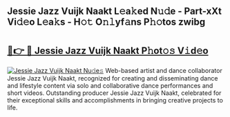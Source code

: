 ## Jessie Jazz Vuijk Naakt L𝚎a𝚔ed N𝚞𝚍e - Part-xXt Vi𝚍𝚎o L𝚎a𝚔s - H𝚘𝚝 O𝚗𝚕yf𝚊ns P𝚑𝚘tos zwibg

# <h2><a href="http://kfanr3.oniu.top/?m=Jessie+Jazz+Vuijk+Naakt">🔗👉 🔴 Jessie Jazz Vuijk Naakt P𝚑ot𝚘𝚜 V𝚒d𝚎o</a></h2>

[![Jessie Jazz Vuijk Naakt Nu𝚍e𝚜](https://i.imgur.com/0qMVB7G.gif)](http://kfanr3.oniu.top/?m=Jessie+Jazz+Vuijk+Naakt)
Web-based artist and dance collaborator Jessie Jazz Vuijk Naakt, recognized for creating and disseminating dance and lifestyle content via solo and collaborative dance performances and short videos. Outstanding producer Jessie Jazz Vuijk Naakt, celebrated for their exceptional skills and accomplishments in bringing creative projects to life.  
